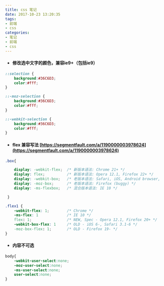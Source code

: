 ```yaml
---
title: css 笔记
date: 2017-10-23 13:20:35
tags:
- 前端
- css
categories:
- 笔记
- 前端
- css
---
```


- #### 修改选中文字的颜色，兼容ie9+（包括ie9）

<!--more-->

```css
::selection {
    background:#36C6D3; 
    color:#fff;
}

::-moz-selection {
    background:#36C6D3; 
    color:#fff;
}

::-webkit-selection {
    background:#36C6D3;
    color:#fff;
}
```

- #### flex 兼容写法 [https://segmentfault.com/a/1190000003978624](https://segmentfault.com/a/1190000003978624)

```css
.box{

    display: -webkit-flex;  /* 新版本语法: Chrome 21+ */
    display: flex;          /* 新版本语法: Opera 12.1, Firefox 22+ */
    display: -webkit-box;   /* 老版本语法: Safari, iOS, Android browser, older WebKit browsers. */
    display: -moz-box;      /* 老版本语法: Firefox (buggy) */
    display: -ms-flexbox;   /* 混合版本语法: IE 10 */   

 }

.flex1 {            
    -webkit-flex: 1;        /* Chrome */  
    -ms-flex: 1             /* IE 10 */  
    flex: 1;                /* NEW, Spec - Opera 12.1, Firefox 20+ */
    -webkit-box-flex: 1     /* OLD - iOS 6-, Safari 3.1-6 */  
    -moz-box-flex: 1;       /* OLD - Firefox 19- */       
}
```

- #### 内容不可选

```css
body{
    -webkit-user-select:none;
    -moz-user-select:none;
    -ms-user-select:none;
    user-select:none;
}
```